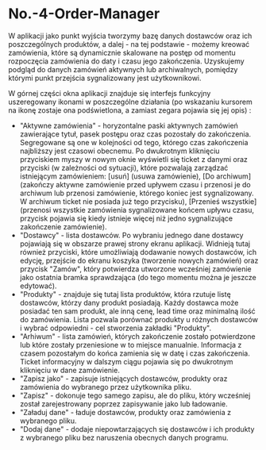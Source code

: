 # No.-4-Order-Manager

  W aplikacji jako punkt wyjścia tworzymy bazę danych dostawców oraz ich poszczególnych produktów, a dalej - na tej podstawie - możemy kreować zamówienia, które są dynamicznie skalowane na postęp od momentu rozpoczęcia zamówienia do daty i czasu jego zakończenia. Uzyskujemy podgląd do danych zamówień aktywnych lub archiwalnych, pomiędzy którymi punkt przejścia sygnalizowany jest użytkownikowi.

  W górnej części okna aplikacji znajduje się interfejs funkcyjny uszeregowany ikonami w poszczególne działania
    (po wskazaniu kursorem na ikonę zostaje ona podświetlona, a zamiast zegara pojawia się jej opis) :

  - "Aktywne zamówienia" - horyzontalne paski aktywnych zamówień zawierające tytuł, pasek postępu oraz czas pozostały do zakończenia. Segregowane są one w kolejności od tego, którego czas zakończenia najbliższy jest czasowi obecnemu. Po dwukrotnym kliknięciu przyciskiem myszy w nowym oknie wyświetli się ticket z danymi oraz przyciski (w zależności od sytuacji), które pozwalają zarządzać istniejącym zamówieniem: 
      [usuń] (usuwa zamówienie), 
      [Do archiwum] (zakończy aktywne zamówienie przed upływem czasu i przenosi je do archiwum lub przenosi zamówienie, którego koniec jest       sygnalizowany. W archiwum ticket nie posiada już tego przycisku), 
      [Przenieś wszystkie] (przenosi wszystkie zamówienia sygnalizowane końcem upływu czasu, przycisk pojawia się kiedy istnieje więcej niż       jedno sygnalizujące zakończenie zamówienie).
  - "Dostawcy" - lista dostawców. Po wybraniu jednego dane dostawcy pojawiają się w obszarze prawej strony ekranu aplikacji. Widnieją tutaj      również przyciski, które umożliwiają dodawanie nowych dostawców, ich edycję, przejście do ekranu koszyka (tworzenie nowych zamówień)        oraz przycisk "Zamów", który potwierdza utworzone wcześniej zamówienie jako ostatnia bramka sprawdzająca (do tego momentu można je          jeszcze edytować).
  - "Produkty" - znajduje się tutaj lista produktów, która rzutuje listę dostawców, którzy dany produkt posiadają. Każdy dostawca może          posiadać ten sam produkt, ale inną cenę, lead time oraz minimalną ilość do zamówienia. Lista pozwala porównać produkty u różnych            dostawców i wybrać odpowiedni - cel stworzenia zakładki "Produkty".
  - "Arhiwum" - lista zamówień, których zakończenie zostało potwierdzone lub które zostały przeniesione w to miejsce manualnie. Informacja      z czasem pozostałym do końca zamienia się w datę i czas zakończenia. Ticket informacyjny w dalszym ciągu pojawia się po dwukrotnym kliknięciu w dane zamówienie.
  - "Zapisz jako" - zapisuje istniejących dostawców, produkty oraz zamówienia do wybranego przez użytkownika pliku.
  - "Zapisz" - dokonuje tego samego zapisu, ale do pliku, który wcześniej został zarejestrowany poprzez zapisywanie jako lub ładowanie.
  - "Załaduj dane" - ładuje dostawców, produkty oraz zamówienia z wybranego pliku.
  - "Dodaj dane" - dodaje niepowtarzających się dostawców i ich produkty z wybranego pliku bez naruszenia obecnych danych programu.
